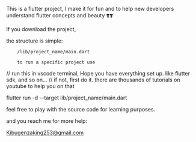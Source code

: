 This is a flutter project, I make it for fun and to help new
developers understand flutter concepts and beauty ❣️❣️ 

If you download the project, 

the structure is simple: 

        /lib/project_name/main.dart 

        to run a specific project use
        
// run this in vscode terminal, Hope you have everything set up. like flutter sdk, and so on...
// if not, first do it. there are thousands of tutorials on youtube to help you on that 

flutter run -d <enter your Platform> --target lib/project_name/main.dart

<this will run the specific project you choose>

feel free to play with the source code for learning purposes. 

and you reach me for more help: 

<Kibugenzaking253@gmail.com>